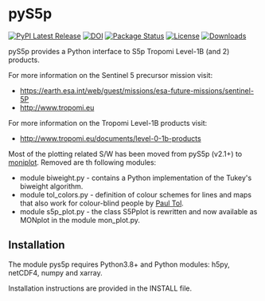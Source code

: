 # pyS5p
[![PyPI Latest Release](https://img.shields.io/pypi/v/pys5p.svg)](https://pypi.org/project/pys5p/)
[![DOI](https://zenodo.org/badge/DOI/10.5281/zenodo.5665827.svg)](https://doi.org/10.5281/zenodo.5665827)
[![Package Status](https://img.shields.io/pypi/status/pys5p.svg)](https://pypi.org/project/pys5p/)
[![License](https://img.shields.io/pypi/l/pys5p.svg)](https://github.com/rmvanhees/pys5p/LICENSE)
[![Downloads](https://static.pepy.tech/personalized-badge/pys5p?period=month&units=international_system&left_color=black&right_color=orange&left_text=PyPI%20downloads%20per%20month)](https://pepy.tech/project/pys5p/)

pyS5p provides a Python interface to S5p Tropomi Level-1B (and 2) products.

For more information on the Sentinel 5 precursor mission visit:

* https://earth.esa.int/web/guest/missions/esa-future-missions/sentinel-5P
* http://www.tropomi.eu

For more information on the Tropomi Level-1B products visit:

* http://www.tropomi.eu/documents/level-0-1b-products

Most of the plotting related S/W has been moved from pyS5p (v2.1+) to [moniplot](https://pypi.org/project/moniplot).
Removed are th following modules:
* module biweight.py - contains a Python implementation of the Tukey's biweight algorithm.
* module tol_colors.py - definition of colour schemes for lines and maps that also work for colour-blind
people by [Paul Tol](https://personal.sron.nl/~pault/).
* module s5p_plot.py - the class S5Pplot is rewritten and now available as MONplot in the module mon_plot.py.

## Installation
The module pys5p requires Python3.8+ and Python modules: h5py, netCDF4, numpy and xarray.

Installation instructions are provided in the INSTALL file.
